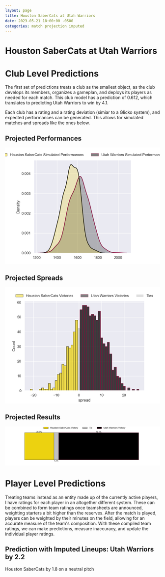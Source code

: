```yaml
---  
layout: page  
title: Houston SaberCats at Utah Warriors  
date: 2023-05-21 18:00:00 -0500  
categories: match projection imputed  
---
```

# Houston SaberCats at Utah Warriors

# Club Level Predictions


The first set of predictions treats a club as the smallest object, as the club develops its members, organizes a gameplan, and deploys its players as needed for each match. This club model has a prediction of 0.612, which translates to predicting Utah Warriors to win by 4.1.

Each club has a rating and a rating deviation (simiar to a Glicko system), and expected performances can be generated. This allows for simulated matches and spreads like the ones below.
## Projected Performances


![Projected Performances](plots/performances_2023-05-21-UtahWarriors-HoustonSaberCats.png)
## Projected Spreads


![Projected Spreads](plots/spreads_2023-05-21-UtahWarriors-HoustonSaberCats.png)
## Projected Results


![Projected Results](plots/resultbar_2023-05-21-UtahWarriors-HoustonSaberCats.png)
# Player Level Predictions


Treating teams instead as an entity made up of the currently active players, I have ratings for each player in an altogether different system. These can be combined to form team ratings once teamsheets are announced, weighting starters a bit higher than the reserves. After the match is played, players can be weighted by their minutes on the field, allowing for an accurate measure of the team's composition. With these compiled team ratings, we can make predictions, measure inaccuracy, and update the individual player ratings.
## Prediction with Imputed Lineups: Utah Warriors by 2.2


Houston SaberCats by 1.8 on a neutral pitch

